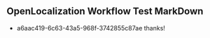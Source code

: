 ## OpenLocalization Workflow Test MarkDown
* a6aac419-6c63-43a5-968f-3742855c87ae 
thanks!<!--HONumber=Mar16_HO4-->
